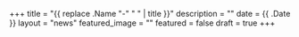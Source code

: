 +++
title = "{{ replace .Name "-" " " | title }}"
description = ""
date = {{ .Date }}
layout = "news"
featured_image = ""
featured = false
draft = true
+++

